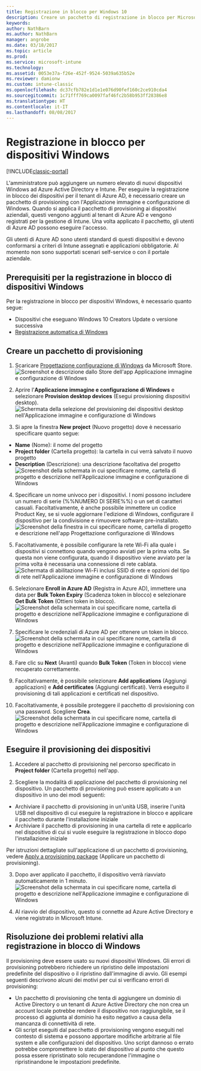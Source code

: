 ```yaml
---
title: Registrazione in blocco per Windows 10
description: Creare un pacchetto di registrazione in blocco per Microsoft Intune
keywords: 
author: NathBarn
ms.author: NathBarn
manager: angrobe
ms.date: 03/18/2017
ms.topic: article
ms.prod: 
ms.service: microsoft-intune
ms.technology: 
ms.assetid: 0053e37a-f26e-452f-9524-5039a635b52e
ms.reviewer: damionw
ms.custom: intune-classic
ms.openlocfilehash: dc37cfb782e1d1e1e076d90fef160c2ce910cda4
ms.sourcegitcommit: 1c71fff769ca0097faf46fc2b58b953ff28386e8
ms.translationtype: HT
ms.contentlocale: it-IT
ms.lasthandoff: 08/08/2017
---
```

# <a name="bulk-enrollment-for-windows-devices"></a>Registrazione in blocco per dispositivi Windows

[!INCLUDE[classic-portal](../includes/classic-portal.md)]

L'amministratore può aggiungere un numero elevato di nuovi dispositivi Windows ad Azure Active Directory e Intune. Per eseguire la registrazione in blocco dei dispositivi per il tenant di Azure AD, è necessario creare un pacchetto di provisioning con l'Applicazione immagine e configurazione di Windows. Quando si applica il pacchetto di provisioning ai dispositivi aziendali, questi vengono aggiunti al tenant di Azure AD e vengono registrati per la gestione di Intune. Una volta applicato il pacchetto, gli utenti di Azure AD possono eseguire l'accesso.

Gli utenti di Azure AD sono utenti standard di questi dispositivi e devono conformarsi a criteri di Intune assegnati e applicazioni obbligatorie. Al momento non sono supportati scenari self-service o con il portale aziendale.

## <a name="prerequisites-for-windows-devices-bulk-enrollment"></a>Prerequisiti per la registrazione in blocco di dispositivi Windows

Per la registrazione in blocco per dispositivi Windows, è necessario quanto segue:

- Dispositivi che eseguano Windows 10 Creators Update o versione successiva
- [Registrazione automatica di Windows](/intune-classic/deploy-use/set-up-windows-device-management-with-microsoft-intune#enable-windows-10-automatic-enrollment)

## <a name="create-a-provisioning-package"></a>Creare un pacchetto di provisioning

1. Scaricare [Progettazione configurazione di Windows](https://www.microsoft.com/store/apps/9nblggh4tx22) da Microsoft Store.
![Screenshot e descrizione dallo Store dell'app Applicazione immagine e configurazione di Windows](../media/bulk-enroll-store.png)

2. Aprire l'**Applicazione immagine e configurazione di Windows** e selezionare **Provision desktop devices** (Esegui provisioning dispositivi desktop).
![Schermata della selezione del provisioning dei dispositivi desktop nell'Applicazione immagine e configurazione di Windows](../media/bulk-enroll-select.png)

3. Si apre la finestra **New project** (Nuovo progetto) dove è necessario specificare quanto segue:
  - **Name** (Nome): il nome del progetto
  - **Project folder** (Cartella progetto): la cartella in cui verrà salvato il nuovo progetto
  - **Description** (Descrizione): una descrizione facoltativa del progetto ![Screenshot della schermata in cui specificare nome, cartella di progetto e descrizione nell'Applicazione immagine e configurazione di Windows](../media/bulk-enroll-name.png)

4.  Specificare un nome univoco per i dispositivi. I nomi possono includere un numero di serie (%%NUMERO DI SERIE%%) o un set di caratteri casuali. Facoltativamente, è anche possibile immettere un codice Product Key, se si vuole aggiornare l'edizione di Windows, configurare il dispositivo per la condivisione e rimuovere software pre-installato.<BR>
![Screenshot della finestra in cui specificare nome, cartella di progetto e descrizione nell'app Progettazione configurazione di Windows](../media/bulk-enroll-device.png)

5.  Facoltativamente, è possibile configurare la rete Wi-Fi alla quale i dispositivi si connettono quando vengono avviati per la prima volta.  Se questa non viene configurata, quando il dispositivo viene avviato per la prima volta è necessaria una connessione di rete cablata.
![Schermata di abilitazione Wi-Fi inclusi SSID di rete e opzioni del tipo di rete nell'Applicazione immagine e configurazione di Windows](../media/bulk-enroll-network.png)

6.  Selezionare **Enroll in Azure AD** (Registra in Azure AD), immettere una data per **Bulk Token Expiry** (Scadenza token in blocco) e selezionare **Get Bulk Token** (Ottieni token in blocco).
![Screenshot della schermata in cui specificare nome, cartella di progetto e descrizione nell'Applicazione immagine e configurazione di Windows](../media/bulk-enroll-account.png)

7. Specificare le credenziali di Azure AD per ottenere un token in blocco.
![Screenshot della schermata in cui specificare nome, cartella di progetto e descrizione nell'Applicazione immagine e configurazione di Windows](../media/bulk-enroll-cred.png)

8.  Fare clic su **Next** (Avanti) quando **Bulk Token** (Token in blocco) viene recuperato correttamente.

9. Facoltativamente, è possibile selezionare **Add applications** (Aggiungi applicazioni) e **Add certificates** (Aggiungi certificati). Verrà eseguito il provisioning di tali applicazioni e certificati nel dispositivo.

10. Facoltativamente, è possibile proteggere il pacchetto di provisioning con una password.  Scegliere **Crea**.
![Screenshot della schermata in cui specificare nome, cartella di progetto e descrizione nell'Applicazione immagine e configurazione di Windows](../media/bulk-enroll-create.png)

## <a name="provision-devices"></a>Eseguire il provisioning dei dispositivi

1. Accedere al pacchetto di provisioning nel percorso specificato in **Project folder** (Cartella progetto) nell'app.

2. Scegliere la modalità di applicazione del pacchetto di provisioning nel dispositivo.  Un pacchetto di provisioning può essere applicato a un dispositivo in uno dei modi seguenti:
 - Archiviare il pacchetto di provisioning in un'unità USB, inserire l'unità USB nel dispositivo di cui eseguire la registrazione in blocco e applicare il pacchetto durante l'installazione iniziale
 - Archiviare il pacchetto di provisioning in una cartella di rete e applicarlo nel dispositivo di cui si vuole eseguire la registrazione in blocco dopo l'installazione iniziale

 Per istruzioni dettagliate sull'applicazione di un pacchetto di provisioning, vedere [Apply a provisioning package](https://technet.microsoft.com/itpro/windows/configure/provisioning-apply-package) (Applicare un pacchetto di provisioning).

3. Dopo aver applicato il pacchetto, il dispositivo verrà riavviato automaticamente in 1 minuto.
 ![Screenshot della schermata in cui specificare nome, cartella di progetto e descrizione nell'Applicazione immagine e configurazione di Windows](../media/bulk-enroll-add.png)

4. Al riavvio del dispositivo, questo si connette ad Azure Active Directory e viene registrato in Microsoft Intune.

## <a name="troubleshooting-windows-bulk-enrollment"></a>Risoluzione dei problemi relativi alla registrazione in blocco di Windows

Il provisioning deve essere usato su nuovi dispositivi Windows. Gli errori di provisioning potrebbero richiedere un ripristino delle impostazioni predefinite del dispositivo o il ripristino dall'immagine di avvio. Gli esempi seguenti descrivono alcuni dei motivi per cui si verificano errori di provisioning:

- Un pacchetto di provisioning che tenta di aggiungere un dominio di Active Directory o un tenant di Azure Active Directory che non crea un account locale potrebbe rendere il dispositivo non raggiungibile, se il processo di aggiunta al dominio ha esito negativo a causa della mancanza di connettività di rete.
- Gli script eseguiti dal pacchetto di provisioning vengono eseguiti nel contesto di sistema e possono apportare modifiche arbitrarie al file system e alle configurazioni del dispositivo. Uno script dannoso o errato potrebbe compromettere lo stato del dispositivo al punto che questo possa essere ripristinato solo recuperandone l'immagine o ripristinandone le impostazioni predefinite.
